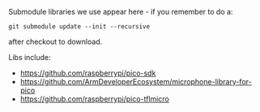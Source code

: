 Submodule libraries we use appear here - if you remember to do a:

`git submodule update --init --recursive`

after checkout to download.

Libs include:
* https://github.com/raspberrypi/pico-sdk
* https://github.com/ArmDeveloperEcosystem/microphone-library-for-pico
* https://github.com/raspberrypi/pico-tflmicro
